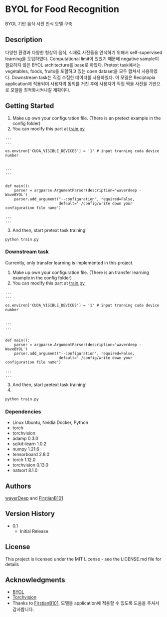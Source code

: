 # BYOL for Food Recognition

BYOL 기반 음식 사진 인식 모델 구축


## Description

다양한 환경과 다양한 형상의 음식, 식재료 사진들을 인식하기 위해서 self-supervised learning을 도입하였다. 
Computational limit이 있었기 때문에 negative sample이 필요하지 않은 BYOL architecture를 base로 하였다. 
Pretext task에서는 vegetables, foods, fruits를 포함하고 있는 open dataset을 모두 합쳐서 사용하였다.
Downstream task는 직접 수집한 데이터를 사용하였다.
이 모델은 Reciptopia application에 적용되며 사용자의 동의를 거친 후에 사용자가 직접 찍을 사진을 기반으로 모델을 최적화시켜나갈 계획이다.

## Getting Started

1. Make up own your configuration file.  (There is an pretext example in the config folder)
2. You can modify this part at [train.py](https://github.com/waverDeep/ImageBYOL/blob/master/train.py)
```
...
...

os.environ['CUDA_VISIBLE_DEVICES'] = '1' # input tranning cuda device number


...
...


def main():
    parser = argparse.ArgumentParser(description='waverdeep - WaveBYOL')
    parser.add_argument("--configuration", required=False,
                        default='./config/write down your configuration file name')
                        
...
...

```
3. And then, start pretext task training!
```
python train.py
```


### Downstream task

Currently, only transfer learning is implemented in this project.
1. Make up own your configuration file.  (There is an transfer learning example in the config folder)
2. You can modify this part at [train.py](https://github.com/waverDeep/ImageBYOL/blob/master/train.py)
```
...
...

os.environ['CUDA_VISIBLE_DEVICES'] = '1' # input tranning cuda device number


...
...


def main():
    parser = argparse.ArgumentParser(description='waverdeep - WaveBYOL')
    parser.add_argument("--configuration", required=False,
                        default='./config/write down your configuration file name')
                        
...
...
```

3. And then, start pretext task training!
4. 
```
python train.py
```


### Dependencies

* Linux Ubuntu, Nvidia Docker, Python
* torch
* torchvision
* adamp 0.3.0
* scikit-learn 1.0.2
* numpy 1.21.6
* tensorboard 2.8.0
* torch 1.12.0
* torchvision 0.13.0
* natsort 8.1.0


## Authors
[waverDeep](https://github.com/waverDeep)
and [FirstianB101](https://github.com/FirstianB101)


## Version History

* 0.1
    * Initial Release

## License

This project is licensed under the MIT License - see the LICENSE.md file for details

## Acknowledgments

* [BYOL](https://arxiv.org/abs/2006.07733)
* [Torchvision](https://pytorch.org/vision/stable/index.html)
* Thanks to [FirstianB101](https://github.com/FirstianB101), 모델을 application에 적용할 수 있도록 도움을 주셔서 감사합니다.
